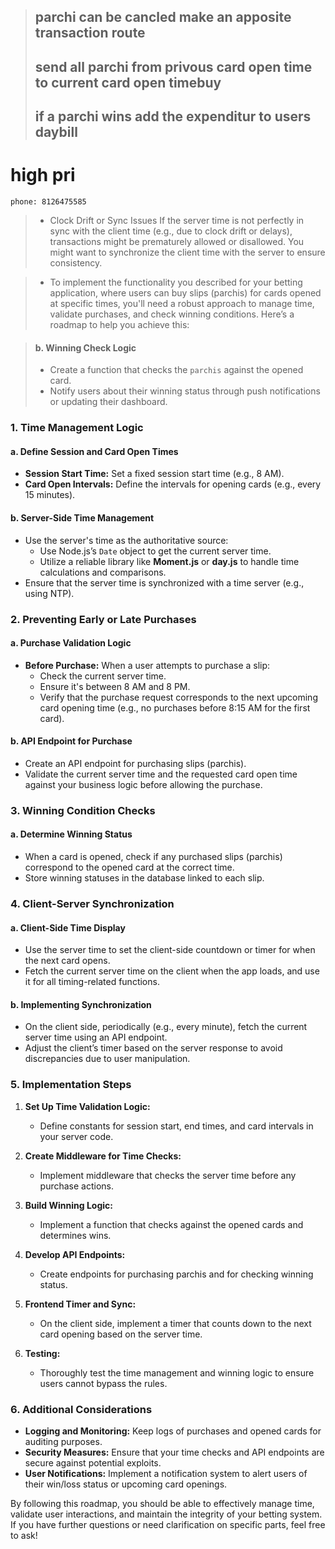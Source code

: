> ## parchi can be cancled make an apposite transaction route
> ## send all parchi from privous card open time to current card open timebuy
> ## if a parchi wins add the expenditur to users daybill

# high pri
`phone: 8126475585`
> - Clock Drift or Sync Issues
If the server time is not perfectly in sync with the client time (e.g., due to clock drift or delays), transactions might be prematurely allowed or disallowed. You might want to synchronize the client time with the server to ensure consistency.

>- To implement the functionality you described for your betting application, where users can buy slips (parchis) for cards opened at specific times, you'll need a robust approach to manage time, validate purchases, and check winning conditions. Here’s a roadmap to help you achieve this:

> #### b. Winning Check Logic
> - Create a function that checks the `parchis` against the opened card.
> - Notify users about their winning status through push notifications or updating their dashboard.

### 1. **Time Management Logic**

#### a. Define Session and Card Open Times
- **Session Start Time:** Set a fixed session start time (e.g., 8 AM).
- **Card Open Intervals:** Define the intervals for opening cards (e.g., every 15 minutes).

#### b. Server-Side Time Management
- Use the server's time as the authoritative source:
  - Use Node.js’s `Date` object to get the current server time.
  - Utilize a reliable library like **Moment.js** or **day.js** to handle time calculations and comparisons.
- Ensure that the server time is synchronized with a time server (e.g., using NTP).

### 2. **Preventing Early or Late Purchases**

#### a. Purchase Validation Logic
- **Before Purchase:** When a user attempts to purchase a slip:
  - Check the current server time.
  - Ensure it's between 8 AM and 8 PM.
  - Verify that the purchase request corresponds to the next upcoming card opening time (e.g., no purchases before 8:15 AM for the first card).

#### b. API Endpoint for Purchase
- Create an API endpoint for purchasing slips (parchis).
- Validate the current server time and the requested card open time against your business logic before allowing the purchase.

### 3. **Winning Condition Checks**

#### a. Determine Winning Status
- When a card is opened, check if any purchased slips (parchis) correspond to the opened card at the correct time.
- Store winning statuses in the database linked to each slip.


### 4. **Client-Server Synchronization**

#### a. Client-Side Time Display
- Use the server time to set the client-side countdown or timer for when the next card opens.
- Fetch the current server time on the client when the app loads, and use it for all timing-related functions.

#### b. Implementing Synchronization
- On the client side, periodically (e.g., every minute), fetch the current server time using an API endpoint.
- Adjust the client’s timer based on the server response to avoid discrepancies due to user manipulation.

### 5. **Implementation Steps**

1. **Set Up Time Validation Logic:**
   - Define constants for session start, end times, and card intervals in your server code.

2. **Create Middleware for Time Checks:**
   - Implement middleware that checks the server time before any purchase actions.

3. **Build Winning Logic:**
   - Implement a function that checks against the opened cards and determines wins.

4. **Develop API Endpoints:**
   - Create endpoints for purchasing parchis and for checking winning status.

5. **Frontend Timer and Sync:**
   - On the client side, implement a timer that counts down to the next card opening based on the server time.

6. **Testing:**
   - Thoroughly test the time management and winning logic to ensure users cannot bypass the rules.

### 6. **Additional Considerations**
- **Logging and Monitoring:** Keep logs of purchases and opened cards for auditing purposes.
- **Security Measures:** Ensure that your time checks and API endpoints are secure against potential exploits.
- **User Notifications:** Implement a notification system to alert users of their win/loss status or upcoming card openings.

By following this roadmap, you should be able to effectively manage time, validate user interactions, and maintain the integrity of your betting system. If you have further questions or need clarification on specific parts, feel free to ask!